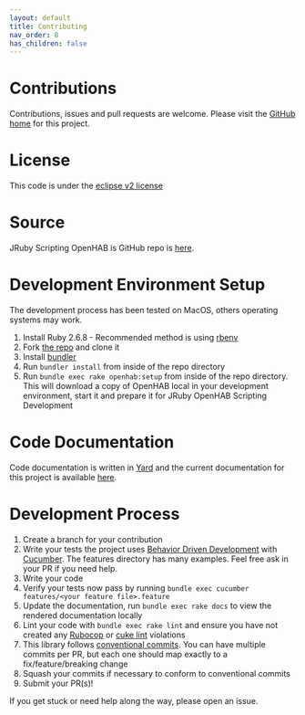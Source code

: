 ```yaml
---
layout: default
title: Contributing
nav_order: 8
has_children: false
---
```


# Contributions

Contributions, issues and pull requests are welcome.  Please visit the [GitHub home](https://github.com/boc-tothefuture/openhab-jruby) for this project. 


# License
This code is under the [eclipse v2 license](https://www.eclipse.org/legal/epl-2.0/)


# Source
JRuby Scripting OpenHAB is GitHub repo is [here](https://github.com/boc-tothefuture/openhab-jruby). 


# Development Environment Setup
The development process has been tested on MacOS, others operating systems may work. 

1. Install Ruby 2.6.8 - Recommended method is using [rbenv](https://github.com/rbenv/rbenv#installation)
2. Fork [the repo](https://github.com/boc-tothefuture/openhab-jruby) and clone it
3. Install [bundler](https://bundler.io/)
4. Run `bundler install` from inside of the repo directory
5. Run `bundle exec rake openhab:setup` from inside of the repo directory.  This will download a copy of OpenHAB local in your development environment, start it and prepare it for JRuby OpenHAB Scripting Development

# Code Documentation
Code documentation is written in [Yard](https://yardoc.org/) and the current documentation for this project is available [here](https://www.rubydoc.info/gems/openhab-scripting/).


# Development Process
1. Create a branch for your contribution
2. Write your tests the project uses [Behavior Driven Development](https://en.wikipedia.org/wiki/Behavior-driven_development) with [Cucumber](https://cucumber.io/). The features directory has many examples.  Feel free ask in your PR if you need help.
3. Write your code
4. Verify your tests now pass by running `bundle exec cucumber features/<your feature file>.feature`
5. Update the documentation, run `bundle exec rake docs` to view the rendered documentation locally
6. Lint your code with `bundle exec rake lint` and ensure you have not created any [Rubocop](https://github.com/rubocop-hq/rubocop)  or [cuke lint](https://github.com/enkessler/cuke_linter) violations
7. This library follows [conventional commits](https://www.conventionalcommits.org/en/v1.0.0/). You can have multiple commits per PR, but each one should map exactly to a fix/feature/breaking change
8. Squash your commits if necessary to conform to conventional commits
9. Submit your PR(s)!

If you get stuck or need help along the way, please open an issue.

